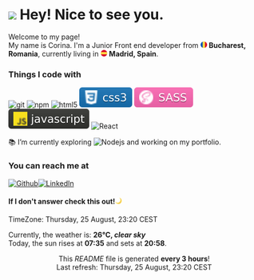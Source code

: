 <h1><img src="https://emojis.slackmojis.com/emojis/images/1471045864/890/penguin.gif?1471045864" width="30"/> Hey! Nice to see you.</h1>


<p>Welcome to my page! </br> My name is Corina. I'm a Junior Front end developer from <img src="./images/romania.svg" width="13"/> <b>Bucharest, Romania</b>, currently living in <img src="./images/spain.svg" width="13"/> <b>Madrid, Spain</b>. </p>


<h3>Things I code with</h3>
<p>
  <img alt="git" src="https://img.shields.io/badge/-Git-F05032?style=flat-square&logo=git&logoColor=white" />
  <img alt="npm" src="https://img.shields.io/badge/-NPM-CB3837?style=flat-square&logo=npm&logoColor=white" />
  <img alt="html5" src="https://img.shields.io/badge/-HTML5-E34F26?style=flat-square&logo=html5&logoColor=white" />
  <img alt="css3" src="./images/badges/css3.svg">
  <img alt="sass" src="./images/badges/sass.svg">
  <img alt="javascript" src="./images/badges/javascript.svg">
  <img alt="React" src="https://img.shields.io/badge/-React-45b8d8?style=flat-square&logo=react&logoColor=white" />
</p>

<p>📚 I’m currently exploring <img alt="Nodejs" src="https://img.shields.io/badge/-Nodejs-43853d?style=flat-square&logo=Node.js&logoColor=white" /> and working on my portfolio.</p>


<h3>You can reach me at </h3>
<p><a href="https://github.com/corimb" target="_blank"><img alt="Github" src="https://img.shields.io/badge/GitHub-%2312100E.svg?&style=for-the-badge&logo=Github&logoColor=white" /></a><a href="https://www.linkedin.com/in/corina-mihaela-borcoci" target="_blank"><img alt="LinkedIn" src="https://img.shields.io/badge/linkedin-%230077B5.svg?&style=for-the-badge&logo=linkedin&logoColor=white" /></a>
</p>
<h4>If I don't answer check this out!<img src="./images/crescent-moon.png" alt="crescent moon" width="13"></h4>
<p>TimeZone: Thursday, 25 August, 23:20 CEST<p>
<p>Currently, the weather is: <b> 26°C, <i>clear sky</i></b>
<br>Today, the sun rises at <b>07:35</b> and sets at <b>20:58</b>.</p>

<p align="center">This <i>README</i> file is generated <b>every 3 hours</b>!</br>Last refresh: Thursday, 25 August, 23:20 CEST<br /></p>